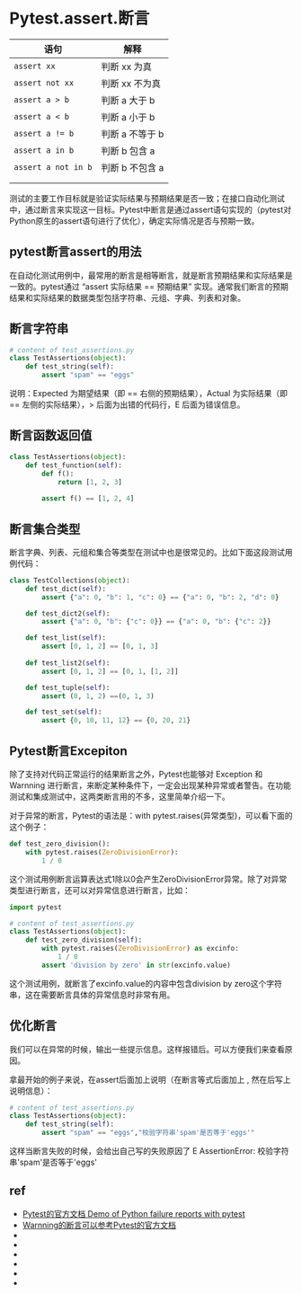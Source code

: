 # Pytest.assert.断言

<!-- ![](../UnitTest.单元测试/UnitTest.断言方法.assert.md) -->

| 语句                | 解释            |
| ------------------- | --------------- |
| `assert xx`         | 判断 xx 为真    |
| `assert not xx`     | 判断 xx 不为真  |
| `assert a > b`      | 判断 a 大于 b   |
| `assert a < b`      | 判断 a 小于 b   |
| `assert a != b`     | 判断 a 不等于 b |
| `assert a in b`     | 判断 b 包含 a   |
| `assert a not in b` | 判断 b 不包含 a |
|                     |                 |
|                     |                 |


测试的主要工作目标就是验证实际结果与预期结果是否一致；在接口自动化测试中，通过断言来实现这一目标。Pytest中断言是通过assert语句实现的（pytest对Python原生的assert语句进行了优化），确定实际情况是否与预期一致。


## pytest断言assert的用法

在自动化测试用例中，最常用的断言是相等断言，就是断言预期结果和实际结果是一致的。pytest通过 “assert 实际结果 == 预期结果” 实现。通常我们断言的预期结果和实际结果的数据类型包括字符串、元组、字典、列表和对象。


## 断言字符串
```py
# content of test_assertions.py
class TestAssertions(object):
    def test_string(self):
        assert "spam" == "eggs"
```

说明：Expected 为期望结果（即 == 右侧的预期结果），Actual 为实际结果（即 == 左侧的实际结果），> 后面为出错的代码行，E 后面为错误信息。



## 断言函数返回值
```py
class TestAssertions(object):
    def test_function(self):
        def f():
            return [1, 2, 3]
        
        assert f() == [1, 2, 4]
```





## 断言集合类型

断言字典、列表、元组和集合等类型在测试中也是很常见的。比如下面这段测试用例代码：
```py
class TestCollections(object):
    def test_dict(self):
        assert {"a": 0, "b": 1, "c": 0} == {"a": 0, "b": 2, "d": 0}

    def test_dict2(self):
        assert {"a": 0, "b": {"c": 0}} == {"a": 0, "b": {"c": 2}}

    def test_list(self):
        assert [0, 1, 2] == [0, 1, 3]
        
    def test_list2(self):
        assert [0, 1, 2] == [0, 1, [1, 2]]

    def test_tuple(self):
        assert (0, 1, 2) ==(0, 1, 3)

    def test_set(self):
        assert {0, 10, 11, 12} == {0, 20, 21}
```





## Pytest断言Excepiton

除了支持对代码正常运行的结果断言之外，Pytest也能够对 Exception 和 Warnning 进行断言，来断定某种条件下，一定会出现某种异常或者警告。在功能测试和集成测试中，这两类断言用的不多，这里简单介绍一下。

对于异常的断言，Pytest的语法是：with pytest.raises(异常类型)，可以看下面的这个例子：
```py
def test_zero_division():
    with pytest.raises(ZeroDivisionError):
        1 / 0
```

这个测试用例断言运算表达式1除以0会产生ZeroDivisionError异常。除了对异常类型进行断言，还可以对异常信息进行断言，比如：
```py
import pytest

# content of test_assertions.py
class TestAssertions(object):
    def test_zero_division(self):
        with pytest.raises(ZeroDivisionError) as excinfo:
            1 / 0
        assert 'division by zero' in str(excinfo.value)
```

这个测试用例，就断言了excinfo.value的内容中包含division by zero这个字符串，这在需要断言具体的异常信息时非常有用。





## 优化断言

我们可以在异常的时候，输出一些提示信息。这样报错后。可以方便我们来查看原因。

拿最开始的例子来说，在assert后面加上说明（在断言等式后面加上 , 然在后写上说明信息）：
```py
# content of test_assertions.py
class TestAssertions(object):
    def test_string(self):
        assert "spam" == "eggs","校验字符串'spam'是否等于'eggs'"
```

这样当断言失败的时候，会给出自己写的失败原因了 E  AssertionError: 校验字符串'spam'是否等于'eggs'









## ref

* [Pytest的官方文档 Demo of Python failure reports with pytest](https://docs.pytest.org/en/latest/example/reportingdemo.html)
* [Warnning的断言可以参考Pytest的官方文档](https://docs.pytest.org/en/latest/assert.html#assertions-about-expected-exceptions)
* []()
* []()
* []()
* []()
* []()
* []()

